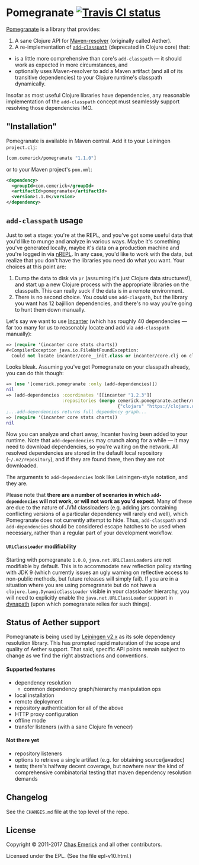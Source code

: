 # Pomegranate  [![Travis CI status](https://secure.travis-ci.org/cemerick/pomegranate.png)](https://travis-ci.org/cemerick/pomegranate/builds)

[Pomegranate](https://github.com/cemerick/pomegranate) is a library that
provides:

1. A sane Clojure API for
   [Maven-resolver](https://maven.apache.org/resolver/) (originally called Aether).
2. A re-implementation of
   [`add-classpath`](https://clojure.github.com/clojure/clojure.core-api.html#clojure.core/add-classpath)
   (deprecated in Clojure core) that:

* is a little more comprehensive than core's `add-classpath` — it should work as
  expected in more circumstances, and
* optionally uses Maven-resolver to add a Maven artifact (and all of its transitive
  dependencies) to your Clojure runtime's classpath dynamically.

Insofar as most useful Clojure libraries have dependencies, any reasonable
implementation of the `add-classpath` concept must seamlessly support resolving
those dependencies IMO.

## "Installation"

Pomegranate is available in Maven central.  Add it to your Leiningen
`project.clj`:

```clojure
[com.cemerick/pomegranate "1.1.0"]
```

or to your Maven project's `pom.xml`:

```xml
<dependency>
  <groupId>com.cemerick</groupId>
  <artifactId>pomegranate</artifactId>
  <version>1.1.0</version>
</dependency>
```

## `add-classpath` usage

Just to set a stage: you're at the REPL, and you've got some useful data that
you'd like to munge and analyze in various ways.  Maybe it's something you've
generated locally, maybe it's data on a production machine and you're logged in
via [nREPL](https://github.com/clojure/tools.nrepl).  In any case, you'd like to
work with the data, but realize that you don't have the libraries you need do
what you want.  Your choices at this point are:

1. Dump the data to disk via `pr` (assuming it's just Clojure data structures!),
   and start up a new Clojure process with the appropriate libraries on the
   classpath. This can really suck if the data is in a remote environment.
2. There is no second choice.  You _could_ use `add-claspath`, but the library
   you want has 12 bajillion dependencies, and there's no way you're going to
   hunt them down manually.

Let's say we want to use [Incanter](https://github.com/liebke/incanter) (which
has roughly 40 dependencies — far too many for us to reasonably locate and add
via `add-classpath` manually):

```clojure
=> (require '(incanter core stats charts))
#<CompilerException java.io.FileNotFoundException:
  Could not locate incanter/core__init.class or incanter/core.clj on classpath:  (NO_SOURCE_FILE:0)>
```

Looks bleak. Assuming you've got Pomegranate on your classpath already, you can
do this though:

```clojure
=> (use '[cemerick.pomegranate :only (add-dependencies)])
nil
=> (add-dependencies :coordinates '[[incanter "1.2.3"]]
                     :repositories (merge cemerick.pomegranate.aether/maven-central
                                          {"clojars" "https://clojars.org/repo"}))
;...add-dependencies returns full dependency graph...
=> (require '(incanter core stats charts))
nil
```

Now you can analyze and chart away, Incanter having been added to your runtime.
Note that `add-dependencies` may crunch along for a while — it may need to
download dependencies, so you're waiting on the network.  All resolved
dependencies are stored in the default local repository (`~/.m2/repository`),
and if they are found there, then they are not downloaded.

The arguments to `add-dependencies` look like Leiningen-style notation, and they
are.

Please note that **there are a number of scenarios in which `add-dependencies`
will not work, or will not work as you'd expect**.  Many of these are due to the
nature of JVM classloaders (e.g. adding jars containing conflicting versions of
a particular dependency will rarely end well), which Pomegranate does not
currently attempt to hide.  Thus, `add-classpath` and `add-dependencies` should
be considered escape hatches to be used when necessary, rather than a regular
part of your development workflow.

#### `URLClassLoader` modifiability

Starting with pomegranate `1.0.0`, `java.net.URLClassLoader`s are not modifiable
by default. This is to accommodate new reflection policy starting with JDK 9
(which currently issues an ugly warning on reflective access to non-public
methods, but future releases will simply fail). If you are in a situation where
you are using pomegranate but do not have a `clojure.lang.DynamicClassLoader`
visible in your classloader hierarchy, you will need to explicitly enable the
`java.net.URLClassLoader` support in
[dynapath](https://github.com/tobias/dynapath) (upon which pomegranate relies
for such things).

## Status of Aether support

Pomegranate is being used by [Leiningen v2.x](https://leiningen.org) as
its sole dependency resolution library.  This has prompted rapid
maturation of the scope and quality of Aether support.  That said,
specific API points remain subject to change as we find the right
abstractions and conventions.

#### Supported features

* dependency resolution
  * common dependency graph/hierarchy manipulation ops
* local installation
* remote deployment
* repository authentication for all of the above
* HTTP proxy configuration
* offline mode
* transfer listeners (with a sane Clojure fn veneer)

#### Not there yet

* repository listeners
* options to retrieve a single artifact (e.g. for obtaining source/javadoc)
* tests; there's halfway decent coverage, but nowhere near the kind of
  comprehensive combinatorial testing that maven dependency resolution demands

## Changelog

See the `CHANGES.md` file at the top level of the repo.

## License

Copyright © 2011-2017 [Chas Emerick](https://cemerick.com) and all other
contributors.

Licensed under the EPL. (See the file epl-v10.html.)
